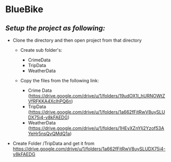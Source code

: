 # BlueBike

## ***Setup the project as following:***
* Clone the directory and then open project from that directory
    
    * Create sub folder's:

        * CrimeData
        * TripData
        * WeatherData

    * Copy the files from the following link:

        * Crime Data (https://drive.google.com/drive/u/1/folders/19udOX1I_hURNOWtZVfRFKKA4XclhPQ6n)
        * TripData (https://drive.google.com/drive/u/1/folders/1a662fFitRwV8uySLUDX75i4-v8kFAEDG)
        * WeatherData (https://drive.google.com/drive/u/1/folders/1HEyXZnYIj2Yzof53AYeHr5nsQvQMdQ1a)
* Create Folder /TripData and get it from https://drive.google.com/drive/u/1/folders/1a662fFitRwV8uySLUDX75i4-v8kFAEDG